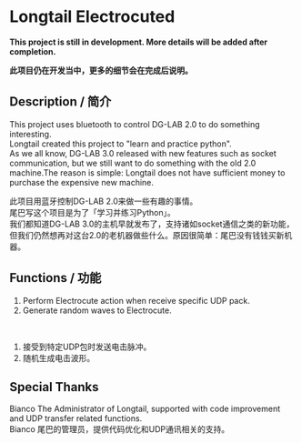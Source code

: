 # Longtail Electrocuted

**This project is still in development. More details will be added after completion.**

**此项目仍在开发当中，更多的细节会在完成后说明。**

## Description / 简介

This project uses bluetooth to control DG-LAB 2.0 to do something interesting.  
Longtail created this project to "learn and practice python".  
As we all know, DG-LAB 3.0 released with new features such as socket communication, but we still want to do something
with the old 2.0 machine.The reason is simple: Longtail does not have sufficient money to purchase the expensive new
machine.

此项目用蓝牙控制DG-LAB 2.0来做一些有趣的事情。  
尾巴写这个项目是为了「学习并练习Python」。  
我们都知道DG-LAB 3.0的主机早就发布了，支持诸如socket通信之类的新功能，但我们仍然想再对这台2.0的老机器做些什么。原因很简单：尾巴没有钱钱买新机器。

## Functions / 功能

1. Perform Electrocute action when receive specific UDP pack.  
2. Generate random waves to Electrocute.  
<br>

1. 接受到特定UDP包时发送电击脉冲。  
2. 随机生成电击波形。  

## Special Thanks

Bianco The Administrator of Longtail, supported with code improvement and UDP transfer related functions.  
Bianco 尾巴的管理员，提供代码优化和UDP通讯相关的支持。
